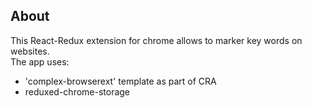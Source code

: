 ## About
This React-Redux extension for chrome allows to marker key words on websites.  
The app uses:  
- 'complex-browserext' template as part of CRA  
- reduxed-chrome-storage

